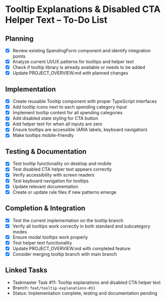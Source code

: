 # Tooltip Explanations & Disabled CTA Helper Text – To-Do List

## Planning
- [x] Review existing SpendingForm component and identify integration points
- [x] Analyze current UI/UX patterns for tooltips and helper text
- [x] Check if tooltip library is already available or needs to be added
- [x] Update PROJECT_OVERVIEW.md with planned changes

## Implementation
- [x] Create reusable Tooltip component with proper TypeScript interfaces
- [x] Add tooltip icons next to each spending category input
- [x] Implement tooltip content for all spending categories
- [x] Add disabled state styling for CTA button
- [x] Add helper text for when all inputs are zero
- [x] Ensure tooltips are accessible (ARIA labels, keyboard navigation)
- [x] Make tooltips mobile-friendly

## Testing & Documentation
- [x] Test tooltip functionality on desktop and mobile
- [x] Test disabled CTA helper text appears correctly
- [x] Verify accessibility with screen readers
- [x] Test keyboard navigation for tooltips
- [x] Update relevant documentation
- [x] Create or update rule files if new patterns emerge

## Completion & Integration
- [x] Test the current implementation on the tooltip branch
- [x] Verify all tooltips work correctly in both standard and subcategory modes
- [x] Ensure modal tooltips work properly
- [x] Test helper text functionality
- [x] Update PROJECT_OVERVIEW.md with completed feature
- [x] Consider merging tooltip branch with main branch

## Linked Tasks
- Taskmaster Task #11: Tooltip explanations and disabled CTA helper text
- Branch: `feat/tooltip-explanations-#11` 
- Status: Implementation complete, testing and documentation pending 